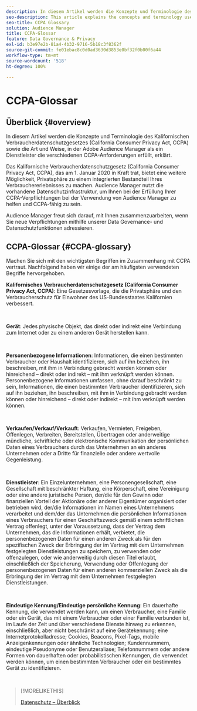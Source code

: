 ```yaml
---
description: In diesem Artikel werden die Konzepte und Terminologie des Kalifornischen Verbraucherdatenschutzgesetzes (California Consumer Privacy Act, CCPA) sowie die Art und Weise, in der Adobe Audience Manager die verschiedenen CCPA-Anforderungen erfüllt, erklärt.
seo-description: This article explains the concepts and terminology used by the California Consumer Privacy Act (CCPA), and how Adobe Audience Manager addresses various CCPA requirements.
seo-title: CCPA Glossary
solution: Audience Manager
title: CCPA-Glossar
feature: Data Governance & Privacy
exl-id: b3e97e2b-81a4-4b32-9716-5b18c3f8362f
source-git-commit: fe01ebac8c0d0ad3630d3853e0bf32f0b00f6a44
workflow-type: tm+mt
source-wordcount: '518'
ht-degree: 100%

---
```


# CCPA-Glossar

## Überblick {#overview}

In diesem Artikel werden die Konzepte und Terminologie des Kalifornischen Verbraucherdatenschutzgesetzes (California Consumer Privacy Act, CCPA) sowie die Art und Weise, in der Adobe Audience Manager als ein Dienstleister die verschiedenen CCPA-Anforderungen erfüllt, erklärt.

Das Kalifornische Verbraucherdatenschutzgesetz (California Consumer Privacy Act, CCPA), das am 1. Januar 2020 in Kraft trat, bietet eine weitere Möglichkeit, Privatsphäre zu einem integrierten Bestandteil Ihres Verbrauchererlebnisses zu machen. Audience Manager nutzt die vorhandene Datenschutzinfrastruktur, um Ihnen bei der Erfüllung Ihrer CCPA-Verpflichtungen bei der Verwendung von Audience Manager zu helfen und CCPA-fähig zu sein.

Audience Manager freut sich darauf, mit Ihnen zusammenzuarbeiten, wenn Sie neue Verpflichtungen mithilfe unserer Data Governance- und Datenschutzfunktionen adressieren.

## CCPA-Glossar {#CCPA-glossary}

Machen Sie sich mit den wichtigsten Begriffen im Zusammenhang mit CCPA vertraut. Nachfolgend haben wir einige der am häufigsten verwendeten Begriffe hervorgehoben.

**Kalifornisches Verbraucherdatenschutzgesetz (California Consumer Privacy Act, CCPA)**: Eine Gesetzesvorlage, die die Privatsphäre und den Verbraucherschutz für Einwohner des US-Bundesstaates Kalifornien verbessert.

 

**Gerät**: Jedes physische Objekt, das direkt oder indirekt eine Verbindung zum Internet oder zu einem anderen Gerät herstellen kann.

 

**Personenbezogene Informationen**: Informationen, die einen bestimmten Verbraucher oder Haushalt identifizieren, sich auf ihn beziehen, ihn beschreiben, mit ihm in Verbindung gebracht werden können oder hinreichend – direkt oder indirekt – mit ihm verknüpft werden können. Personenbezogene Informationen umfassen, ohne darauf beschränkt zu sein, Informationen, die einen bestimmten Verbraucher identifizieren, sich auf ihn beziehen, ihn beschreiben, mit ihm in Verbindung gebracht werden können oder hinreichend – direkt oder indirekt – mit ihm verknüpft werden können.

 

**Verkaufen/Verkauf/Verkauft**: Verkaufen, Vermieten, Freigeben, Offenlegen, Verbreiten, Bereitstellen, Übertragen oder anderweitige mündliche, schriftliche oder elektronische Kommunikation der persönlichen Daten eines Verbrauchers durch das Unternehmen an ein anderes Unternehmen oder a Dritte für finanzielle oder andere wertvolle Gegenleistung.

 

**Dienstleister**: Ein Einzelunternehmen, eine Personengesellschaft, eine Gesellschaft mit beschränkter Haftung, eine Körperschaft, eine Vereinigung oder eine andere juristische Person, der/die für den Gewinn oder finanziellen Vorteil der Aktionäre oder anderer Eigentümer organisiert oder betrieben wird, der/die Informationen im Namen eines Unternehmens verarbeitet und dem/der das Unternehmen die persönlichen Informationen eines Verbrauchers für einen Geschäftszweck gemäß einem schriftlichen Vertrag offenlegt, unter der Voraussetzung, dass der Vertrag dem Unternehmen, das die Informationen erhält, verbietet, die personenbezogenen Daten für einen anderen Zweck als für den spezifischen Zweck der Erbringung der im Vertrag mit dem Unternehmen festgelegten Dienstleistungen zu speichern, zu verwenden oder offenzulegen, oder wie anderweitig durch diesen Titel erlaubt, einschließlich der Speicherung, Verwendung oder Offenlegung der personenbezogenen Daten für einen anderen kommerziellen Zweck als die Erbringung der im Vertrag mit dem Unternehmen festgelegten Dienstleistungen.

 

**Eindeutige Kennung/Eindeutige persönliche Kennung**: Ein dauerhafte Kennung, die verwendet werden kann, um einen Verbraucher, eine Familie oder ein Gerät, das mit einem Verbraucher oder einer Familie verbunden ist, im Laufe der Zeit und über verschiedene Dienste hinweg zu erkennen, einschließlich, aber nicht beschränkt auf eine Gerätekennung; eine Internetprotokolladresse; Cookies, Beacons, Pixel-Tags, mobile Anzeigenkennungen oder ähnliche Technologien; Kundennummern, eindeutige Pseudonyme oder Benutzeraliase; Telefonnummern oder andere Formen von dauerhaften oder probabilistischen Kennungen, die verwendet werden können, um einen bestimmten Verbraucher oder ein bestimmtes Gerät zu identifizieren.

 

>[!MORELIKETHIS]
>
>[Datenschutz – Überblick](/help/using/overview/data-security-and-privacy/data-privacy.md)
>
